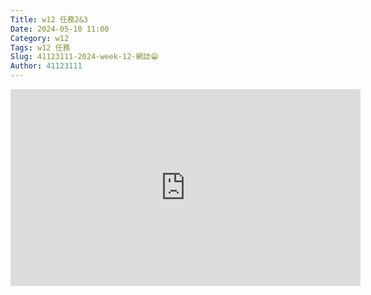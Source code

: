 ```yaml
---
Title: w12 任務2&3
Date: 2024-05-10 11:00
Category: w12
Tags: w12 任務
Slug: 41123111-2024-week-12-網誌😁
Author: 41123111
---
```

<iframe width="560" height="315" src="https://www.youtube.com/embed/5kPKnJGiilk?si=96_nVHSMRtoJz6op" title="YouTube video player" frameborder="0" allow="accelerometer; autoplay; clipboard-write; encrypted-media; gyroscope; picture-in-picture; web-share" referrerpolicy="strict-origin-when-cross-origin" allowfullscreen></iframe>